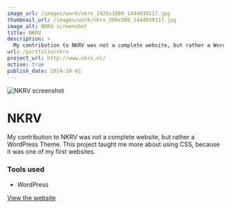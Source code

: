 ```yaml
---
image_url: /images/work/nkrv_1920x1080_1444039117.jpg
thumbnail_url: /images/work/nkrv_500x500_1444039117.jpg
image_alt: NKRV screenshot
title: NKRV
description: >
  My contribution to NKRV was not a complete website, but rather a WordPress Theme.
url: /portfolio/nkrv
project_url: http://www.nkrv.nl/
active: true
publish_date: 2014-10-01
---
```


![NKRV screenshot](/images/work/nkrv_1920x1080_1444039117.jpg "NKRV screenshot")

# NKRV

My contribution to NKRV was not a complete website, but rather a WordPress Theme. 
This project taught me more about using CSS, because it was one of my first websites.

### Tools used
- WordPress

<a href="http://www.nkrv.nl/" target="_blank" class="link link--underline">View the website</a>


